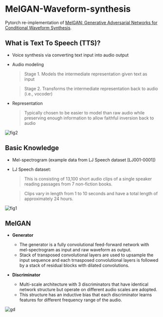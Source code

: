 # MelGAN-Waveform-synthesis
Pytorch re-implementation of [MelGAN: Generative Adversarial Networks for Conditional Waveform Synthesis](https://papers.nips.cc/paper/2019/hash/6804c9bca0a615bdb9374d00a9fcba59-Abstract.html).


## What is Text To Speech (TTS)?
- Voice synthesis via converting text input into audio output
- Audio modeling
  > Stage 1. Models the intermediate representation given text as input
  
  > Stage 2. Transforms the intermediate representation back to audio (i.e., vocoder)
- Representation
  > Typically chosen to be easier to model than raw audio while preserving enough information to allow faithful inversion back to audio

![fig2](https://user-images.githubusercontent.com/57162425/147518655-6a731bf4-ad05-435f-a3c9-54770fe4a79d.png)

## Basic Knowledge
- Mel-spectrogram (example data from LJ Speech dataset [LJ001-0001])
- LJ Speech dataset:
  > This is consisting of 13,100 short audio clips of a single speaker reading passages from 7 non-fiction books.
  
  > Clips vary in length from 1 to 10 seconds and have a total length of approximately 24 hours.

![fig1](https://user-images.githubusercontent.com/57162425/147518659-9f056950-115e-4a73-8a77-a66831d83097.png)


## MelGAN
- **Generator**
  - The generator is a fully convolutional feed-forward network with mel-spectrogram as input and raw waveform as output.
  - Stack of transposed convolutional layers are used to upsample the input sequence and each trnasposed convolutional layers is followed by a stack of residual blocks with dilated convolutions.

- **Discriminator**
  - Multi-scale architecture with 3 discriminators that have identical network structure but operate on different audio scales are adopted.
  - This structure has an inductive bias that each discriminator learns features for different frequency range of the audio.


![gd](https://user-images.githubusercontent.com/57162425/147518660-b03f88da-82e5-485a-b747-ba5627c74320.png)
